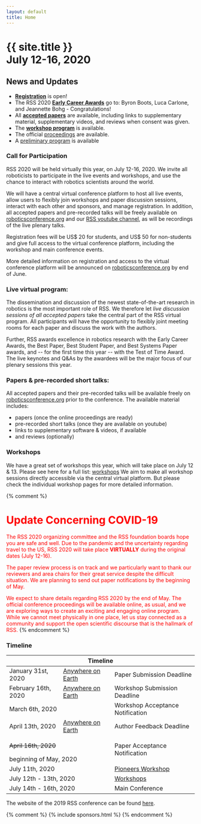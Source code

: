 ```yaml
---
layout: default
title: Home
---
```

<h1 class="page-title">{{ site.title }}<br>
July 12-16, 2020</h1>

## News and Updates

* **[Registration](attending/registration/)** is open!
* The RSS 2020 **[Early Career Awards](program/careerawards/)** go to: Byron Boots, Luca Carlone, and Jeannette Bohg - Congratulations!
* All **[accepted papers](program/papers/)** are available, including links to supplementary material, supplementary videos, and reviews when consent was given.
* The **[workshop program](program/workshops/)** is available.
* The official [proceedings](http://www.roboticsproceedings.org/rss16/) are available.
* A [preliminary program](program/overview/) is available


### Call for Participation

RSS 2020 will be held virtually this year, on July 12-16, 2020. We
invite all roboticists to participate in the live events and
workshops, and use the chance to interact with robotics
scientists around the world.

We will have a central virtual conference platform to host all live
events, allow users to flexibly join workshops and paper discussion
sessions, interact with each other and sponsors, and manage
registration. In addition, all accepted papers and pre-recorded talks
will be freely available on [roboticsconference.org](https://roboticsconference.org) and our [RSS youtube
channel](https://www.youtube.com/channel/UCeEbAUGjtBlzmqWO5u6VeGg), as
will be recordings of the live plenary talks.

Registration fees will be US$ 20 for students, and US$ 50 for
non-students and give full access to the virtual conference platform,
including the workshop and main conference events.

More detailed information on registration and access to the virtual
conference platform will be announced on [roboticsconference.org](https://roboticsconference.org) by end
of June.


### Live virtual program:

The dissemination and discussion of the newest state-of-the-art
research in robotics is the most important role of RSS. We therefore
let *live discussion sessions of all accepted papers* take the central
part of the RSS virtual program. All participants will have the
opportunity to flexibly joint meeting rooms for each paper and discuss
the work with the authors.

Further, RSS awards excellence in robotics research with the Early
Career Awards, the Best Paper, Best Student Paper, and Best Systems
Paper awards, and -- for the first time this year -- with the Test of
Time Award. The live keynotes and Q&As by the awardees will be the
major focus of our plenary sessions this year.


### Papers & pre-recorded short talks:

All accepted papers and their pre-recorded talks will be available freely on
[roboticsconference.org](https://roboticsconference.org/program/papers/)
prior to the conference. The available material includes:

* papers (once the online proceedings are ready)
* pre-recorded short talks (once they are available on youtube)
* links to supplementary software & videos, if available
* and reviews (optionally)


### Workshops

We have a great set of workshops this year, which will take place on
July 12 & 13. Please see here for a full list:
[workshops](https://roboticsconference.org/program/workshops/)
We aim to make all workshop sessions directly accessible via the
central virtual platform. But please check the individual workshop
pages for more detailed information.


{% comment %}
# <span style="color:red">**Update Concerning COVID-19** </span>

<span style="color:red">The RSS 2020 organizing committee and the RSS foundation boards hope you are safe and well. Due to the pandemic and the uncertainty regarding travel to the US, RSS 2020 will take place **VIRTUALLY** during the original dates (July 12-16). </span>
 
<span style="color:red">The paper review process is on track and we particularly want to thank our reviewers and area chairs for their great service despite the difficult situation. We are planning to send out paper notifications by the beginning of May.</span>

 
<span style="color:red">We expect to share details regarding RSS 2020 by the end of May. The official conference proceedings will be available online, as usual, and we are exploring ways to create an exciting and engaging online program. While we cannot meet physically in one place, let us stay connected as a community and support the open scientific discourse that is the hallmark of RSS. </span>
{% endcomment %}

### Timeline

<table class="table">
    <thead>
      <tr>
        <th colspan="3">Timeline</th>
      </tr>
    </thead>
    <tbody>
      <tr>
        <td>January 31st, 2020</td>
        <td><a href="https://time.is/Anywhere_on_Earth">Anywhere on Earth</a></td>
        <td>Paper Submission Deadline</td>
      </tr>
      <tr>
        <td>February 16th, 2020</td>
        <td><a href="https://time.is/Anywhere_on_Earth">Anywhere on Earth</a></td>
        <td>Workshop Submission Deadline</td>
      </tr>
      <tr>
      <td colspan="2">March 6th, 2020</td>
        <td>Workshop Acceptance Notification</td>
      </tr>
      <tr>
        <td>April 13th, 2020</td>
        <td><a href="https://time.is/Anywhere_on_Earth">Anywhere on Earth</a></td>
        <td>Author Feedback Deadline</td>
      </tr>
      <tr >
        <td colspan="2"><p style="text-decoration: line-through;">April 16th, 2020 </p> beginning of May, 2020</td>
        <td>Paper Acceptance Notification</td>
      </tr>
	  <tr>
        <td colspan="2">July 11th, 2020</td>
        <td><a href="https://sites.google.com/view/rsspioneers2020/home">Pioneers Workshop </a></td>
      </tr>
	  <tr>
        <td colspan="2">July 12th - 13th, 2020</td>
        <td><a href="https://roboticsconference.org/program/workshops/">Workshops</a></td>
      </tr>
      <tr>
        <td colspan="2">July 14th - 16th, 2020</td>
        <td>Main Conference</td>
      </tr>
    </tbody>
  </table>

  The website of the 2019 RSS conference can be found [here](http://rss2019.informatik.uni-freiburg.de).

{% comment %}
{% include sponsors.html %}
{% endcomment %}
